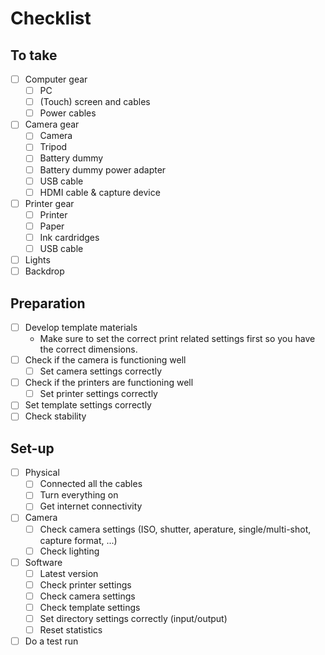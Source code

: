 # Checklist

## To take

* [ ] Computer gear
  * [ ] PC
  * [ ] (Touch) screen and cables
  * [ ] Power cables
* [ ] Camera gear
  * [ ] Camera
  * [ ] Tripod
  * [ ] Battery dummy
  * [ ] Battery dummy power adapter
  * [ ] USB cable
  * [ ] HDMI cable & capture device
* [ ] Printer gear
  * [ ] Printer
  * [ ] Paper
  * [ ] Ink cardridges
  * [ ] USB cable
* [ ] Lights
* [ ] Backdrop

## Preparation
* [ ] Develop template materials
    * Make sure to set the correct print related settings first so you have the correct dimensions.
* [ ] Check if the camera is functioning well
    * [ ] Set camera settings correctly
* [ ] Check if the printers are functioning well
    * [ ] Set printer settings correctly
* [ ] Set template settings correctly
* [ ] Check stability

## Set-up

* [ ] Physical
    * [ ] Connected all the cables
    * [ ] Turn everything on
    * [ ] Get internet connectivity
* [ ] Camera
    * [ ] Check camera settings (ISO, shutter, aperature, single/multi-shot, capture format, ...)
    * [ ] Check lighting
* [ ] Software
    * [ ] Latest version
    * [ ] Check printer settings
    * [ ] Check camera settings
    * [ ] Check template settings
    * [ ] Set directory settings correctly (input/output)
    * [ ] Reset statistics
* [ ] Do a test run
